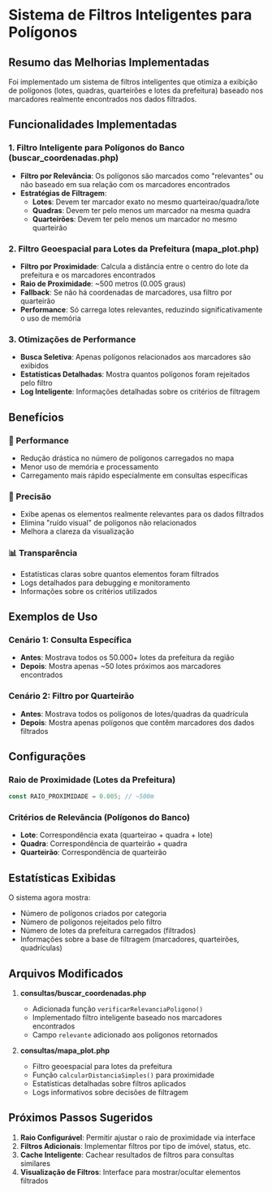 # Sistema de Filtros Inteligentes para Polígonos

## Resumo das Melhorias Implementadas

Foi implementado um sistema de filtros inteligentes que otimiza a exibição de polígonos (lotes, quadras, quarteirões e lotes da prefeitura) baseado nos marcadores realmente encontrados nos dados filtrados.

## Funcionalidades Implementadas

### 1. Filtro Inteligente para Polígonos do Banco (buscar_coordenadas.php)

- **Filtro por Relevância**: Os polígonos são marcados como "relevantes" ou não baseado em sua relação com os marcadores encontrados
- **Estratégias de Filtragem**:
  - **Lotes**: Devem ter marcador exato no mesmo quarteirao/quadra/lote
  - **Quadras**: Devem ter pelo menos um marcador na mesma quadra
  - **Quarteirões**: Devem ter pelo menos um marcador no mesmo quarteirão

### 2. Filtro Geoespacial para Lotes da Prefeitura (mapa_plot.php)

- **Filtro por Proximidade**: Calcula a distância entre o centro do lote da prefeitura e os marcadores encontrados
- **Raio de Proximidade**: ~500 metros (0.005 graus)
- **Fallback**: Se não há coordenadas de marcadores, usa filtro por quarteirão
- **Performance**: Só carrega lotes relevantes, reduzindo significativamente o uso de memória

### 3. Otimizações de Performance

- **Busca Seletiva**: Apenas polígonos relacionados aos marcadores são exibidos
- **Estatísticas Detalhadas**: Mostra quantos polígonos foram rejeitados pelo filtro
- **Log Inteligente**: Informações detalhadas sobre os critérios de filtragem

## Benefícios

### 🚀 Performance
- Redução drástica no número de polígonos carregados no mapa
- Menor uso de memória e processamento
- Carregamento mais rápido especialmente em consultas específicas

### 🎯 Precisão
- Exibe apenas os elementos realmente relevantes para os dados filtrados
- Elimina "ruído visual" de polígonos não relacionados
- Melhora a clareza da visualização

### 📊 Transparência
- Estatísticas claras sobre quantos elementos foram filtrados
- Logs detalhados para debugging e monitoramento
- Informações sobre os critérios utilizados

## Exemplos de Uso

### Cenário 1: Consulta Específica
- **Antes**: Mostrava todos os 50.000+ lotes da prefeitura da região
- **Depois**: Mostra apenas ~50 lotes próximos aos marcadores encontrados

### Cenário 2: Filtro por Quarteirão
- **Antes**: Mostrava todos os polígonos de lotes/quadras da quadrícula
- **Depois**: Mostra apenas polígonos que contêm marcadores dos dados filtrados

## Configurações

### Raio de Proximidade (Lotes da Prefeitura)
```javascript
const RAIO_PROXIMIDADE = 0.005; // ~500m
```

### Critérios de Relevância (Polígonos do Banco)
- **Lote**: Correspondência exata (quarteirao + quadra + lote)
- **Quadra**: Correspondência de quarteirão + quadra
- **Quarteirão**: Correspondência de quarteirão

## Estatísticas Exibidas

O sistema agora mostra:
- Número de polígonos criados por categoria
- Número de polígonos rejeitados pelo filtro
- Número de lotes da prefeitura carregados (filtrados)
- Informações sobre a base de filtragem (marcadores, quarteirões, quadrículas)

## Arquivos Modificados

1. **consultas/buscar_coordenadas.php**
   - Adicionada função `verificarRelevanciaPoligono()`
   - Implementado filtro inteligente baseado nos marcadores encontrados
   - Campo `relevante` adicionado aos polígonos retornados

2. **consultas/mapa_plot.php**
   - Filtro geoespacial para lotes da prefeitura
   - Função `calcularDistanciaSimples()` para proximidade
   - Estatísticas detalhadas sobre filtros aplicados
   - Logs informativos sobre decisões de filtragem

## Próximos Passos Sugeridos

1. **Raio Configurável**: Permitir ajustar o raio de proximidade via interface
2. **Filtros Adicionais**: Implementar filtros por tipo de imóvel, status, etc.
3. **Cache Inteligente**: Cachear resultados de filtros para consultas similares
4. **Visualização de Filtros**: Interface para mostrar/ocultar elementos filtrados
